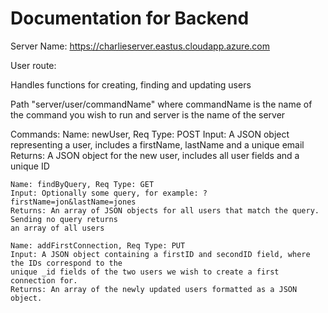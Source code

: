 # Documentation for Backend

Server Name: https://charlieserver.eastus.cloudapp.azure.com

User route:

Handles functions for creating, finding and updating users

Path "server/user/commandName" where commandName is the name of the command you wish to run 
and server is the name of the server

Commands:
    Name: newUser, Req Type: POST
    Input: A JSON object representing a user, includes a firstName, lastName and a unique email
    Returns: A JSON object for the new user, includes all user fields and a unique ID 

    Name: findByQuery, Req Type: GET
    Input: Optionally some query, for example: ?firstName=jon&lastName=jones
    Returns: An array of JSON objects for all users that match the query. Sending no query returns
    an array of all users

    Name: addFirstConnection, Req Type: PUT
    Input: A JSON object containing a firstID and secondID field, where the IDs correspond to the
    unique _id fields of the two users we wish to create a first connection for.
    Returns: An array of the newly updated users formatted as a JSON object.
